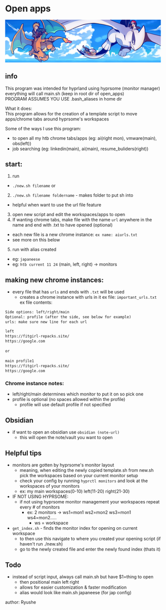 # Open apps
![charizard](./charizard.jpg)
## info
This program was intended for hyprland using hyprsome (monitor manager)  
everything will call main.sh (keep in root dir of open_apps)  
PROGRAM ASSUMES YOU USE .bash_aliases in home dir  

What it does:  
This program allows for the creation of a template script to move apps/chrome tabs around hyprsome's workspaces  

Some of the ways I use this program:  
- to open all my htb chrome tabs/apps (eg: ai(right mon), vmware(main), obs(left))
- job searching (eg: linkedin(main), ai(main), resume_buliders(right))

## start:
1. run 
  - `./new.sh filename`
or   
2. `./new.sh filename foldername` - makes folder to put sh into 
  - helpful when want to use the url file feature
3. open new script and edit the workspaces/apps to open
4. If wanting chrome tabs, make file with the name `url` anywhere in the name and end with .txt to have opened (optional)
  - each new file is a new chrome instance: `ex name: aiurls.txt`
  - see more on this below
5. run with alias created 
  - eg: `japaneese`
  - eg: `htb current 11 24` (main, left, right) -> monitors

## making new chrome instances:  
- every file that has `urls` and ends with `.txt` will be used 
  - creates a chrome instance with urls in it
ex file: `important_urls.txt`  
ex file contents:  
```
Side options: left/right/main
Optional: profile (after the side, see below for example)
urls: make sure new line for each url
```
```
left
https://fitgirl-repacks.site/
https://google.com

or 

main profile1
https://fitgirl-repacks.site/
https://google.com
```

### Chrome instance notes: 
* left/right/main determines which monitor to put it on so pick one  
* profile is optional (no spaces allowed within the profile)
  - profile will use default profile if not specified

## Obsidian
* if want to open an obsidian use `obsidian (note-url)`
  - this will open the note/vault you want to open 

## Helpful tips
- monitors are gotten by hyprsome's monitor layout 
  - meaning, when editing the newly copied template.sh from new.sh pick the 
  workspaces based on your current monitor setup 
  - check your config by running `hyprctl monitors` and look at the workspaces
  of your monitors
  - ex: my main workspaces(0-10) left(11-20) right(21-30)
- IF NOT USING HYPRSOME: 
  - if not using hyprsome monitor management your workspaces repeat every # of monitors
    - ex: 2 monitors -> ws1=mon1 ws2=mon2 ws3=mon1 ws4=mon2.....
      - ws = workspace
- `get_index.sh` - finds the monitor index for opening on current workspace
  - to then use this navigate to where you created your opening script (if haven't run ./new.sh)
  - go to the newly created file and enter the newly found index (thats it)

## Todo
- instead of script input, always call main.sh but have $1=thing to open 
  - then positional main left right
  - allows for easier customization & faster modification
  - alias would look like main.sh japaneese (for jap config)

author: Ryushe

  

 



